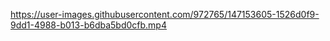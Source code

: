 https://user-images.githubusercontent.com/972765/147153605-1526d0f9-9dd1-4988-b013-b6dba5bd0cfb.mp4
